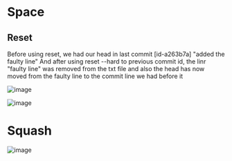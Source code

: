 # Space

## Reset
Before using reset, we had our head in last commit [id-a263b7a] "added the faulty line"
And after using reset --hard to previous commit id, the linr "faulty line" was removed from the txt file and also the head has now moved from the faulty line to the commit line we had before it

![image](https://github.com/IbrahimRatul007/Space/assets/168059250/15ed70e3-35ca-49e7-adad-649b652b23f3)

![image](https://github.com/IbrahimRatul007/Space/assets/168059250/01cc2b3f-99ca-4b8a-9dbb-9ad7b25a2525)


# Squash
![image](https://github.com/IbrahimRatul007/Space/assets/168059250/14c699b4-7e72-404c-a442-361f19f36ef0)
